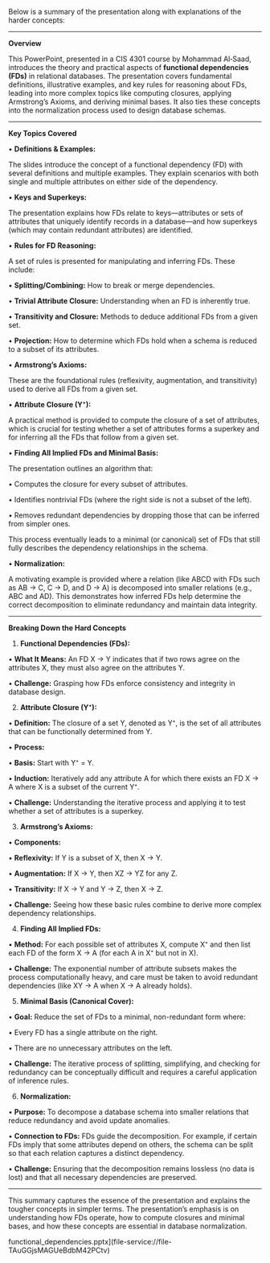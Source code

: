 Below is a summary of the presentation along with explanations of the harder concepts:

---

**Overview**

  

This PowerPoint, presented in a CIS 4301 course by Mohammad Al‑Saad, introduces the theory and practical aspects of **functional dependencies (FDs)** in relational databases. The presentation covers fundamental definitions, illustrative examples, and key rules for reasoning about FDs, leading into more complex topics like computing closures, applying Armstrong’s Axioms, and deriving minimal bases. It also ties these concepts into the normalization process used to design database schemas.

---

**Key Topics Covered**

• **Definitions & Examples:**

The slides introduce the concept of a functional dependency (FD) with several definitions and multiple examples. They explain scenarios with both single and multiple attributes on either side of the dependency.

• **Keys and Superkeys:**

The presentation explains how FDs relate to keys—attributes or sets of attributes that uniquely identify records in a database—and how superkeys (which may contain redundant attributes) are identified.

• **Rules for FD Reasoning:**

A set of rules is presented for manipulating and inferring FDs. These include:

• **Splitting/Combining:** How to break or merge dependencies.

• **Trivial Attribute Closure:** Understanding when an FD is inherently true.

• **Transitivity and Closure:** Methods to deduce additional FDs from a given set.

• **Projection:** How to determine which FDs hold when a schema is reduced to a subset of its attributes.

• **Armstrong’s Axioms:**

These are the foundational rules (reflexivity, augmentation, and transitivity) used to derive all FDs from a given set.

• **Attribute Closure (Y⁺):**

A practical method is provided to compute the closure of a set of attributes, which is crucial for testing whether a set of attributes forms a superkey and for inferring all the FDs that follow from a given set.

• **Finding All Implied FDs and Minimal Basis:**

The presentation outlines an algorithm that:

• Computes the closure for every subset of attributes.

• Identifies nontrivial FDs (where the right side is not a subset of the left).

• Removes redundant dependencies by dropping those that can be inferred from simpler ones.

This process eventually leads to a minimal (or canonical) set of FDs that still fully describes the dependency relationships in the schema.

• **Normalization:**

A motivating example is provided where a relation (like ABCD with FDs such as AB → C, C → D, and D → A) is decomposed into smaller relations (e.g., ABC and AD). This demonstrates how inferred FDs help determine the correct decomposition to eliminate redundancy and maintain data integrity.

---

**Breaking Down the Hard Concepts**

1. **Functional Dependencies (FDs):**

• **What It Means:** An FD X → Y indicates that if two rows agree on the attributes X, they must also agree on the attributes Y.

• **Challenge:** Grasping how FDs enforce consistency and integrity in database design.

2. **Attribute Closure (Y⁺):**

• **Definition:** The closure of a set Y, denoted as Y⁺, is the set of all attributes that can be functionally determined from Y.

• **Process:**

• **Basis:** Start with Y⁺ = Y.

• **Induction:** Iteratively add any attribute A for which there exists an FD X → A where X is a subset of the current Y⁺.

• **Challenge:** Understanding the iterative process and applying it to test whether a set of attributes is a superkey.

3. **Armstrong’s Axioms:**

• **Components:**

• **Reflexivity:** If Y is a subset of X, then X → Y.

• **Augmentation:** If X → Y, then XZ → YZ for any Z.

• **Transitivity:** If X → Y and Y → Z, then X → Z.

• **Challenge:** Seeing how these basic rules combine to derive more complex dependency relationships.

4. **Finding All Implied FDs:**

• **Method:** For each possible set of attributes X, compute X⁺ and then list each FD of the form X → A (for each A in X⁺ but not in X).

• **Challenge:** The exponential number of attribute subsets makes the process computationally heavy, and care must be taken to avoid redundant dependencies (like XY → A when X → A already holds).

5. **Minimal Basis (Canonical Cover):**

• **Goal:** Reduce the set of FDs to a minimal, non-redundant form where:

• Every FD has a single attribute on the right.

• There are no unnecessary attributes on the left.

• **Challenge:** The iterative process of splitting, simplifying, and checking for redundancy can be conceptually difficult and requires a careful application of inference rules.

6. **Normalization:**

• **Purpose:** To decompose a database schema into smaller relations that reduce redundancy and avoid update anomalies.

• **Connection to FDs:** FDs guide the decomposition. For example, if certain FDs imply that some attributes depend on others, the schema can be split so that each relation captures a distinct dependency.

• **Challenge:** Ensuring that the decomposition remains lossless (no data is lost) and that all necessary dependencies are preserved.

---

This summary captures the essence of the presentation and explains the tougher concepts in simpler terms. The presentation’s emphasis is on understanding how FDs operate, how to compute closures and minimal bases, and how these concepts are essential in database normalization.

functional_dependencies.pptx](file-service://file-TAuGGjsMAGUeBdbM42PCtv)